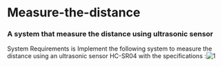 # Measure-the-distance
### A system that measure the distance using ultrasonic sensor

System Requirements is
Implement the following system to measure the distance using an ultrasonic sensor 
HC-SR04 with the specifications :![1](https://user-images.githubusercontent.com/22917887/211698597-a1aa689f-aa19-4ab3-add9-7e027172ac25.png)
